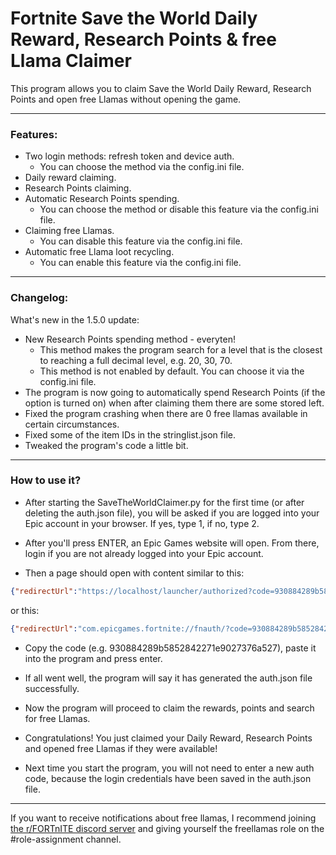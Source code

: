 # Fortnite Save the World Daily Reward, Research Points & free Llama Claimer

This program allows you to claim Save the World Daily Reward, Research Points and open free Llamas without opening the game.

---
### Features:
- Two login methods: refresh token and device auth.
  - You can choose the method via the config.ini file.
- Daily reward claiming.
- Research Points claiming.
- Automatic Research Points spending.
  - You can choose the method or disable this feature via the config.ini file.
- Claiming free Llamas.
  - You can disable this feature via the config.ini file.
- Automatic free Llama loot recycling.
  - You can enable this feature via the config.ini file.
---
### Changelog:
What's new in the 1.5.0 update:
- New Research Points spending method - everyten!
  - This method makes the program search for a level that is the closest to reaching a full decimal level, e.g. 20, 30, 70.
  - This method is not enabled by default. You can choose it via the config.ini file.
- The program is now going to automatically spend Research Points (if the option is turned on) when after claiming them there are some stored left.
- Fixed the program crashing when there are 0 free llamas available in certain circumstances.
- Fixed some of the item IDs in the stringlist.json file.
- Tweaked the program's code a little bit.
---

### How to use it?

- After starting the SaveTheWorldClaimer.py for the first time (or after deleting the auth.json file), you will be asked if you are logged into your Epic account in your browser. If yes, type 1, if no, type 2.

- After you'll press ENTER, an Epic Games website will open. From there, login if you are not already logged into your Epic account.

- Then a page should open with content similar to this:

```json
{"redirectUrl":"https://localhost/launcher/authorized?code=930884289b5852842271e9027376a527","authorizationCode":"930884289b5852842271e9027376a527","sid":null}
```
or this:
```json
{"redirectUrl":"com.epicgames.fortnite://fnauth/?code=930884289b5852842271e9027376a527","authorizationCode":"930884289b5852842271e9027376a527","sid":null}
```

- Copy the code (e.g. 930884289b5852842271e9027376a527), paste it into the program and press enter.

- If all went well, the program will say it has generated the auth.json file successfully.

- Now the program will proceed to claim the rewards, points and search for free Llamas.

- Congratulations! You just claimed your Daily Reward, Research Points and opened free Llamas if they were available!

- Next time you start the program, you will not need to enter a new auth code, because the login credentials have been saved in the auth.json file.
---
If you want to receive notifications about free llamas, I recommend joining [the r/FORTnITE discord server](https://discord.gg/PjqZaDmV8D "Here is the link :D") and giving yourself the freellamas role on the #role-assignment channel.
